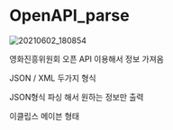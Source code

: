# OpenAPI_parse


![20210602_180854](https://user-images.githubusercontent.com/79763173/120453010-9cb8c980-c3cd-11eb-8a48-8c73f134b9b0.png)




영화진흥위원회 오픈 API 이용해서 정보 가져옴

JSON / XML 두가지 형식

JSON형식 파싱 해서 원하는 정보만 출력 

이클립스 메이븐 형태 

